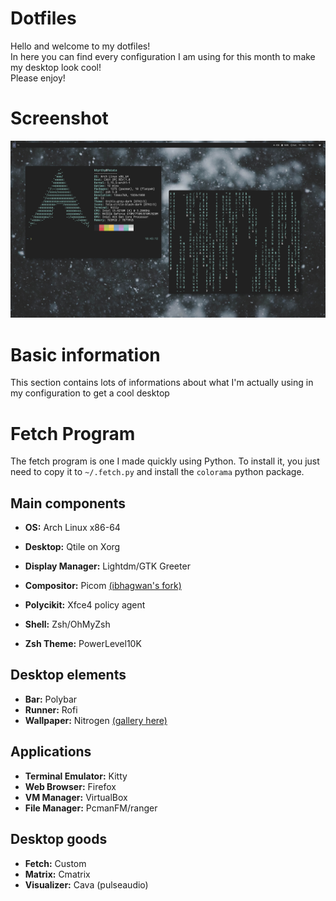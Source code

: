 # Dotfiles

Hello and welcome to my dotfiles!  
In here you can find every configuration I am using for this month to make my desktop look cool!  
Please enjoy!

# Screenshot
![A screenshot from my config](screenshot.png "Screenshot")

# Basic information

This section contains lots of informations about what I'm actually using in my configuration to get a cool desktop

# Fetch Program

The fetch program is one I made quickly using Python. To install it, you just need to copy it to `~/.fetch.py` and install the `colorama` python package.

## Main components

* **OS:** Arch Linux x86-64
* **Desktop:** Qtile on Xorg
* **Display Manager:** Lightdm/GTK Greeter
* **Compositor:** Picom [(ibhagwan's fork)](https://github.com/ibhagwan/picom)
* **Polycikit:** Xfce4 policy agent

* **Shell:** Zsh/OhMyZsh
* **Zsh Theme:** PowerLevel10K

## Desktop elements
 
* **Bar:** Polybar
* **Runner:** Rofi
* **Wallpaper:** Nitrogen [(gallery here)](https://github.com/khyrthy/wallpapers)

## Applications

* **Terminal Emulator:** Kitty
* **Web Browser:** Firefox
* **VM Manager:** VirtualBox
* **File Manager:** PcmanFM/ranger

## Desktop goods

* **Fetch:** Custom
* **Matrix:** Cmatrix
* **Visualizer:** Cava (pulseaudio)


